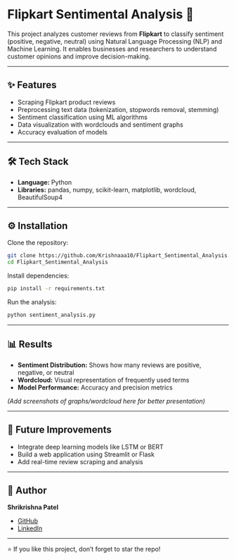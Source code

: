 # Flipkart Sentimental Analysis 🛒

This project analyzes customer reviews from **Flipkart** to classify sentiment (positive, negative, neutral) using Natural Language Processing (NLP) and Machine Learning. It enables businesses and researchers to understand customer opinions and improve decision-making.

---

## ✨ Features
- Scraping Flipkart product reviews  
- Preprocessing text data (tokenization, stopwords removal, stemming)  
- Sentiment classification using ML algorithms  
- Data visualization with wordclouds and sentiment graphs  
- Accuracy evaluation of models  

---

## 🛠️ Tech Stack
- **Language:** Python  
- **Libraries:** pandas, numpy, scikit-learn, matplotlib, wordcloud, BeautifulSoup4  

---

## ⚙️ Installation

Clone the repository:
```bash
git clone https://github.com/Krishnaaa10/Flipkart_Sentimental_Analysis.git
cd Flipkart_Sentimental_Analysis
```

Install dependencies:
```bash
pip install -r requirements.txt
```

Run the analysis:
```bash
python sentiment_analysis.py
```

---

## 📊 Results
- **Sentiment Distribution:** Shows how many reviews are positive, negative, or neutral  
- **Wordcloud:** Visual representation of frequently used terms  
- **Model Performance:** Accuracy and precision metrics  

*(Add screenshots of graphs/wordcloud here for better presentation)*  

---

## 🚀 Future Improvements
- Integrate deep learning models like LSTM or BERT  
- Build a web application using Streamlit or Flask  
- Add real-time review scraping and analysis  

---

## 👤 Author
**Shrikrishna Patel**  
- [GitHub](https://github.com/Krishnaaa10)  
- [LinkedIn](https://www.linkedin.com/in/your-linkedin/)  

---
⭐ If you like this project, don’t forget to star the repo!

